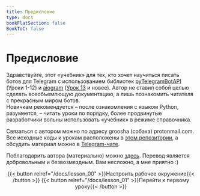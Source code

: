 ```yaml
---
title: Предисловие
type: docs
bookFlatSection: false
BookToC: false
---
```


# Предисловие

Здравствуйте, этот «учебник» для тех, кто хочет научиться писать ботов для Telegram с использованием библиотек [pyTelegramBotAPI](https://github.com/eternnoir/pyTelegramBotAPI) (Уроки 1-12) и [aiogram](https://github.com/aiogram/aiogram) ([Урок 13](https://mastergroosha.github.io/telegram-tutorial/docs/lesson_13/) и новее). Автор не ставил собой целью сделать всеобъемлющую документацию, а лишь познакомить читателя с прекрасным миром ботов.  
Новичкам рекомендуется – после ознакомления с языком Python, разумеется, – читать уроки по порядку, более продвинутые разработчики вольны использовать «учебник» в режиме справочника.

Связаться с автором можно по адресу groosha (собака) protonmail.com.  
Все исходные коды к урокам расположены в [этом репозитории](https://github.com/MasterGroosha/telegram-tutorial), а обсудить материал можно в [Telegram-чате](https://t.me/joinchat/ABtnIE7H7Q3TRRh8n8uNww).

Поблагодарить автора (материально) можно [здесь](https://money.yandex.ru/to/41001515922197). Перевод является добровольным и безвозмездным. Вам несложно, а мне приятно :)

<center>
{{< button relref="/docs/lesson_00" >}}Настроить рабочее окружение{{< /button >}} {{< button relref="/docs/lesson_01" >}}Перейти к первому уроку{{< /button >}}
</center>
